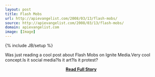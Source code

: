 ```yaml
---
layout: post
title: Flash Mobs
url: http://apievangelist.com/2008/03/13/flash-mobs/
source: http://apievangelist.com/2008/03/13/flash-mobs/
domain: apievangelist.com
image: [Image]
---
```

{% include JB/setup %}<p>Was just reading a cool post about Flash Mobs on Ignite Media.Very cool concept.Is it social media?Is it art?Is it protest?</p>
<center><p><a href="http://apievangelist.com/2008/03/13/flash-mobs/" style='padding:25px; font-sze:18px; font-weight: bold;'>Read Full Story</a></p></center>
